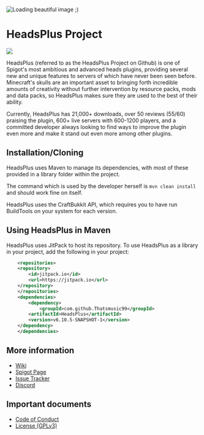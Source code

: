 
![Loading beautiful image ;)](https://i.imgur.com/4DjCHmg.png)

# HeadsPlus Project

[![](https://img.shields.io/github/v/release/Errored-Innovations/HeadsPlus.svg?label=github%20release)](https://github.com/Errored-Innovations/HeadsPlus/releases)

HeadsPlus (referred to as the HeadsPlus Project on Github) is one of Spigot's most ambitious and advanced heads plugins, providing several new and unique features to servers of which have never been seen before. Minecraft's skulls are an important asset to bringing forth incredible amounts of creativity without further intervention by resource packs, mods and data packs, so HeadsPlus makes sure they are used to the best of their ability.

Currently, HeadsPlus has 21,000+ downloads, over 50 reviews (55/60) praising the plugin, 600+ live servers with 600-1200 players, and a committed developer always looking to find ways to improve the plugin even more and make it stand out even more among other plugins.

## Installation/Cloning
HeadsPlus uses Maven to manage its dependencies, with most of these provided in a library folder within the project.

The command which is used by the developer herself is `mvn clean install` and should work fine on itself.

HeadsPlus uses the CraftBukkit API, which requires you to have run BuildTools on your system for each version.

## Using HeadsPlus in Maven
HeadsPlus uses JitPack to host its repository. To use HeadsPlus as a library in your project, add the following in your project:
```xml
    <repositories>
	<repository>
	    <id>jitpack.io</id>
	    <url>https://jitpack.io</url>
	</repository>
    </repositories>
    <dependencies>
        <dependency>
            <groupId>com.github.Thatsmusic99</groupId>
	    <artifactId>HeadsPlus</artifactId>
	    <version>v6.10.5-SNAPSHOT-1</version>
	</dependency>
    </dependencies>
```


## More information
- [Wiki](https://github.com/Errored-Innovations/HeadsPlus/wiki)
- [Spigot Page](https://www.spigotmc.org/resources/headsplus-1-8-x-1-15-x.40265/)
- [Issue Tracker](https://github.com/Errored-Innovations/HeadsPlus/issues)
- [Discord](https://discord.gg/eu8h3BG)

## Important documents
- [Code of Conduct](https://github.com/Errored-Innovations/HeadsPlus/blob/master/CODE_OF_CONDUCT.md)
- [License (GPLv3)](https://github.com/Errored-Innovations/HeadsPlus/blob/master/LICENSE)

